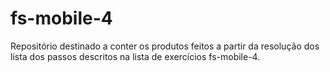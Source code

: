 fs-mobile-4
===========

Repositório destinado a conter os produtos feitos a partir da resolução dos lista dos passos descritos na lista de exercícios fs-mobile-4.
